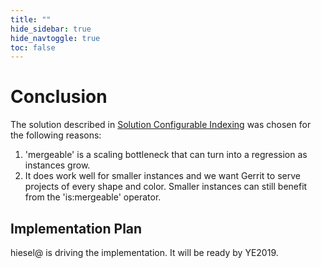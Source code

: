 ```yaml
---
title: ""
hide_sidebar: true
hide_navtoggle: true
toc: false
---
```

# Conclusion
The solution described in [Solution Configurable Indexing](solution-configurable-indexing.md.md)
was chosen for the following reasons:
1. 'mergeable' is a scaling bottleneck that can turn into a regression as
   instances grow.
2. It does work well for smaller instances and we want Gerrit to serve
   projects of every shape and color. Smaller instances can still benefit
   from the 'is:mergeable' operator.

## <a id="implementation-plan"> Implementation Plan
hiesel@ is driving the implementation. It will be ready by YE2019.
